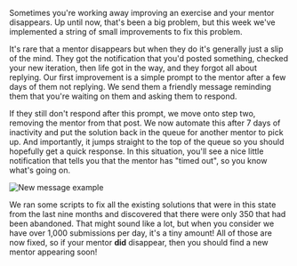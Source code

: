 Sometimes you're working away improving an exercise and your mentor disappears. Up until now, that's been a big problem, but this week we've implemented a string of small improvements to fix this problem.

It's rare that a mentor disappears but when they do it's generally just a slip of the mind. They got the notification that you'd posted something, checked your new iteration, then life got in the way, and they forgot all about replying. Our first improvement is a simple prompt to the mentor after a few days of them not replying. We send them a friendly message reminding them that you're waiting on them and asking them to respond.

If they still don't respond after this prompt, we move onto step two, removing the mentor from that post. We now automate this after 7 days of inactivity and put the solution back in the queue for another mentor to pick up. And importantly, it jumps straight to the top of the queue so you should hopefully get a quick response. In this situation, you'll see a nice little notification that tells you that the mentor has "timed out", so you know what's going on.

![New message example](https://assets.exercism.io/blog/what-happens-if-my-mentor-disappears-message.png)

We ran some scripts to fix all the existing solutions that were in this state from the last nine months and discovered that there were only 350 that had been abandoned. That might sound like a lot, but when you consider we have over 1,000 submissions per day, it's a tiny amount! All of those are now fixed, so if your mentor **did** disappear, then you should find a new mentor appearing soon!
